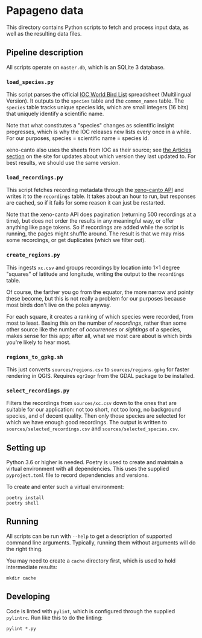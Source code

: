 Papageno data
=============

This directory contains Python scripts to fetch and process input data, as well
as the resulting data files.

Pipeline description
--------------------

All scripts operate on `master.db`, which is an SQLite 3 database.

### `load_species.py`

This script parses the official [IOC World Bird
List](https://www.worldbirdnames.org/ioc-lists/master-list-2/) spreadsheet
(Multilingual Version). It outputs to the `species` table and the
`common_names` table. The `species` table tracks unique species ids, which are
small integers (16 bits) that uniquely identify a scientific name.

Note that what constitutes a "species" changes as scientific insight
progresses, which is why the IOC releases new lists every once in a while. For
our purposes, species = scientific name = species id.

xeno-canto also uses the sheets from IOC as their source; see [the Articles
section](https://www.xeno-canto.org/articles) on the site for updates about
which version they last updated to. For best results, we should use the same
version.

### `load_recordings.py`

This script fetches recording metadata through the [xeno-canto
API](https://www.xeno-canto.org/explore/api) and writes it to the `recordings`
table. It takes about an hour to run, but responses are cached, so if it fails
for some reason it can just be restarted.

Note that the xeno-canto API does pagination (returning 500 recordings at a
time), but does not order the results in any meaningful way, or offer anything
like page tokens. So if recordings are added while the script is running, the
pages might shuffle around. The result is that we may miss some recordings, or
get duplicates (which we filter out).

### `create_regions.py`

This ingests `xc.csv` and groups recordings by location into 1×1 degree
"squares" of latitude and longitude, writing the output to the `recordings`
table.

Of course, the farther you go from the equator, the more narrow and pointy
these become, but this is not really a problem for our purposes because most
birds don't live on the poles anyway.

For each square, it creates a ranking of which species were recorded, from most
to least. Basing this on the number of _recordings_, rather than some other
source like the number of _occurrences_ or _sightings_ of a species, makes
sense for this app; after all, what we most care about is which birds you're
likely to hear most.

### `regions_to_gpkg.sh`

This just converts `sources/regions.csv` to `sources/regions.gpkg` for faster
rendering in QGIS. Requires `ogr2ogr` from the GDAL package to be installed.

### `select_recordings.py`

Filters the recordings from `sources/xc.csv` down to the ones that are suitable
for our application: not too short, not too long, no background species, and of
decent quality. Then only those species are selected for which we have enough
good recordings. The output is written to `sources/selected_recordings.csv` and
`sources/selected_species.csv`.

Setting up
----------

Python 3.6 or higher is needed. Poetry is used to create and maintain a virtual
environment with all dependencies. This uses the supplied `pyproject.toml` file
to record dependencies and versions.

To create and enter such a virtual environment:

    poetry install
    poetry shell

Running
-------

All scripts can be run with `--help` to get a description of supported command
line arguments. Typically, running them without arguments will do the right
thing.

You may need to create a `cache` directory first, which is used to hold
intermediate results:

    mkdir cache

Developing
----------

Code is linted with `pylint`, which is configured through the supplied
`pylintrc`. Run like this to do the linting:

    pylint *.py
